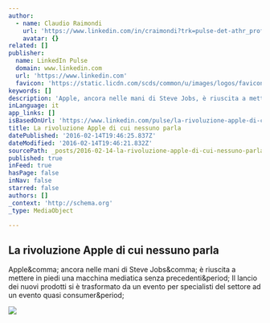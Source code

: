 ```yaml
---
author:
  - name: Claudio Raimondi
    url: 'https://www.linkedin.com/in/craimondi?trk=pulse-det-athr_prof-art_hdr'
    avatar: {}
related: []
publisher:
  name: LinkedIn Pulse
  domain: www.linkedin.com
  url: 'https://www.linkedin.com'
  favicon: 'https://static.licdn.com/scds/common/u/images/logos/favicons/v1/favicon.ico'
keywords: []
description: 'Apple, ancora nelle mani di Steve Jobs, è riuscita a mettere in piedi una macchina mediatica senza precedenti. Il lancio dei nuovi prodotti si è trasformato da un evento per specialisti del settore ad un evento quasi consumer.'
inLanguage: it
app_links: []
isBasedOnUrl: 'https://www.linkedin.com/pulse/la-rivoluzione-apple-di-cui-nessuno-parla-claudio-raimondi?trk=mp-reader-card'
title: La rivoluzione Apple di cui nessuno parla
datePublished: '2016-02-14T19:46:25.837Z'
dateModified: '2016-02-14T19:46:21.832Z'
sourcePath: _posts/2016-02-14-la-rivoluzione-apple-di-cui-nessuno-parla.md
published: true
inFeed: true
hasPage: false
inNav: false
starred: false
authors: []
_context: 'http://schema.org'
_type: MediaObject

---
```

<article style=""><h1>La rivoluzione Apple di cui nessuno parla</h1><p>Apple&amp;comma; ancora nelle mani di Steve Jobs&amp;comma; è riuscita a mettere in piedi una macchina mediatica senza precedenti&amp;period; Il lancio dei nuovi prodotti si è trasformato da un evento per specialisti del settore ad un evento quasi consumer&amp;period;</p><img src="https://media.licdn.com/mpr/mpr/p/1/005/0aa/296/0be52e9.jpg" /></article>